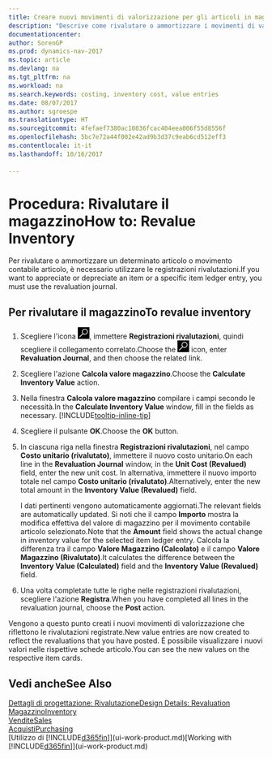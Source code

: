 ```yaml
---
title: Creare nuovi movimenti di valorizzazione per gli articoli in magazzino
description: "Descrive come rivalutare o ammortizzare i movimenti di valorizzazione di uno o più articoli in magazzino registrandone il corrente valore calcolato."
documentationcenter: 
author: SorenGP
ms.prod: dynamics-nav-2017
ms.topic: article
ms.devlang: na
ms.tgt_pltfrm: na
ms.workload: na
ms.search.keywords: costing, inventory cost, value entries
ms.date: 08/07/2017
ms.author: sgroespe
ms.translationtype: HT
ms.sourcegitcommit: 4fefaef7380ac10836fcac404eea006f55d8556f
ms.openlocfilehash: 5bc7e72a44f002e42ad9b3d37c9eab6cd512eff3
ms.contentlocale: it-it
ms.lasthandoff: 10/16/2017

---
```

# <a name="how-to-revalue-inventory"></a><span data-ttu-id="13ea9-103">Procedura: Rivalutare il magazzino</span><span class="sxs-lookup"><span data-stu-id="13ea9-103">How to: Revalue Inventory</span></span>
<span data-ttu-id="13ea9-104">Per rivalutare o ammortizzare un determinato articolo o movimento contabile articolo, è necessario utilizzare le registrazioni rivalutazioni.</span><span class="sxs-lookup"><span data-stu-id="13ea9-104">If you want to appreciate or depreciate an item or a specific item ledger entry, you must use the revaluation journal.</span></span>

## <a name="to-revalue-inventory"></a><span data-ttu-id="13ea9-105">Per rivalutare il magazzino</span><span class="sxs-lookup"><span data-stu-id="13ea9-105">To revalue inventory</span></span>
1. <span data-ttu-id="13ea9-106">Scegliere l'icona ![Cerca pagina o report](media/ui-search/search_small.png "icona Cerca pagina o report"), immettere **Registrazioni rivalutazioni**, quindi scegliere il collegamento correlato.</span><span class="sxs-lookup"><span data-stu-id="13ea9-106">Choose the ![Search for Page or Report](media/ui-search/search_small.png "Search for Page or Report icon") icon, enter **Revaluation Journal**, and then choose the related link.</span></span>
2. <span data-ttu-id="13ea9-107">Scegliere l'azione **Calcola valore magazzino**.</span><span class="sxs-lookup"><span data-stu-id="13ea9-107">Choose the **Calculate Inventory Value** action.</span></span>
3. <span data-ttu-id="13ea9-108">Nella finestra **Calcola valore magazzino** compilare i campi secondo le necessità.</span><span class="sxs-lookup"><span data-stu-id="13ea9-108">In the **Calculate Inventory Value** window, fill in the fields as necessary.</span></span> [!INCLUDE[tooltip-inline-tip](includes/tooltip-inline-tip_md.md)]
4. <span data-ttu-id="13ea9-109">Scegliere il pulsante **OK**.</span><span class="sxs-lookup"><span data-stu-id="13ea9-109">Choose the **OK** button.</span></span>
5. <span data-ttu-id="13ea9-110">In ciascuna riga nella finestra **Registrazioni rivalutazioni**, nel campo **Costo unitario (rivalutato)**, immettere il nuovo costo unitario.</span><span class="sxs-lookup"><span data-stu-id="13ea9-110">On each line in the **Revaluation Journal** window, in the **Unit Cost (Revalued)** field, enter the new unit cost.</span></span> <span data-ttu-id="13ea9-111">In alternativa, immettere il nuovo importo totale nel campo **Costo unitario (rivalutato)**.</span><span class="sxs-lookup"><span data-stu-id="13ea9-111">Alternatively, enter the new total amount in the **Inventory Value (Revalued)** field.</span></span>

    <span data-ttu-id="13ea9-112">I dati pertinenti vengono automaticamente aggiornati.</span><span class="sxs-lookup"><span data-stu-id="13ea9-112">The relevant fields are automatically updated.</span></span> <span data-ttu-id="13ea9-113">Si noti che il campo **Importo** mostra la modifica effettiva del valore di magazzino per il movimento contabile articolo selezionato.</span><span class="sxs-lookup"><span data-stu-id="13ea9-113">Note that the **Amount** field shows the actual change in inventory value for the selected item ledger entry.</span></span> <span data-ttu-id="13ea9-114">Calcola la differenza tra il campo **Valore Magazzino (Calcolato)** e il campo **Valore Magazzino (Rivalutato)**.</span><span class="sxs-lookup"><span data-stu-id="13ea9-114">It calculates the difference between the **Inventory Value (Calculated)** field and the **Inventory Value (Revalued)** field.</span></span>
6. <span data-ttu-id="13ea9-115">Una volta completate tutte le righe nelle registrazioni rivalutazioni, scegliere l'azione **Registra**.</span><span class="sxs-lookup"><span data-stu-id="13ea9-115">When you have completed all lines in the revaluation journal, choose the **Post** action.</span></span>

<span data-ttu-id="13ea9-116">Vengono a questo punto creati i nuovi movimenti di valorizzazione che riflettono le rivalutazioni registrate.</span><span class="sxs-lookup"><span data-stu-id="13ea9-116">New value entries are now created to reflect the revaluations that you have posted.</span></span> <span data-ttu-id="13ea9-117">È possibile visualizzare i nuovi valori nelle rispettive schede articolo.</span><span class="sxs-lookup"><span data-stu-id="13ea9-117">You can see the new values on the respective item cards.</span></span>

## <a name="see-also"></a><span data-ttu-id="13ea9-118">Vedi anche</span><span class="sxs-lookup"><span data-stu-id="13ea9-118">See Also</span></span>
[<span data-ttu-id="13ea9-119">Dettagli di progettazione: Rivalutazione</span><span class="sxs-lookup"><span data-stu-id="13ea9-119">Design Details: Revaluation</span></span>](design-details-revaluation.md)  
[<span data-ttu-id="13ea9-120">Magazzino</span><span class="sxs-lookup"><span data-stu-id="13ea9-120">Inventory</span></span>](inventory-manage-inventory.md)  
[<span data-ttu-id="13ea9-121">Vendite</span><span class="sxs-lookup"><span data-stu-id="13ea9-121">Sales</span></span>](sales-manage-sales.md)  
[<span data-ttu-id="13ea9-122">Acquisti</span><span class="sxs-lookup"><span data-stu-id="13ea9-122">Purchasing</span></span>](purchasing-manage-purchasing.md)  
<span data-ttu-id="13ea9-123">[Utilizzo di [!INCLUDE[d365fin](includes/d365fin_md.md)]](ui-work-product.md)</span><span class="sxs-lookup"><span data-stu-id="13ea9-123">[Working with [!INCLUDE[d365fin](includes/d365fin_md.md)]](ui-work-product.md)</span></span>

